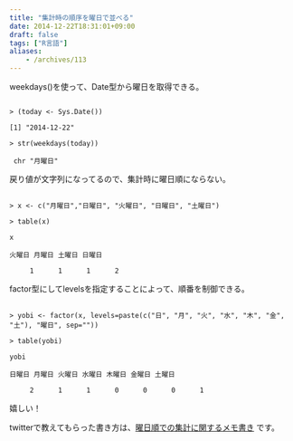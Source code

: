```yaml
---
title: "集計時の順序を曜日で並べる"
date: 2014-12-22T18:31:01+09:00
draft: false
tags: ["R言語"]
aliases:
    - /archives/113
---
```


weekdays()を使って、Date型から曜日を取得できる。
~~~{.r}
> (today <- Sys.Date())
[1] "2014-12-22"
> str(weekdays(today))
 chr "月曜日"
~~~

戻り値が文字列になってるので、集計時に曜日順にならない。
~~~{.r}
> x <- c("月曜日","日曜日", "火曜日", "日曜日", "土曜日")
> table(x)
x
火曜日 月曜日 土曜日 日曜日 
     1      1      1      2 
~~~


factor型にしてlevelsを指定することによって、順番を制御できる。
~~~{.r}
> yobi <- factor(x, levels=paste(c("日", "月", "火", "水", "木", "金", "土"), "曜日", sep=""))
> table(yobi)
yobi
日曜日 月曜日 火曜日 水曜日 木曜日 金曜日 土曜日 
     2      1      1      0      0      0      1 
~~~

嬉しい！

twitterで教えてもらった書き方は、[曜日順での集計に関するメモ書き](http://rpubs.com/yamano357/52183) です。

